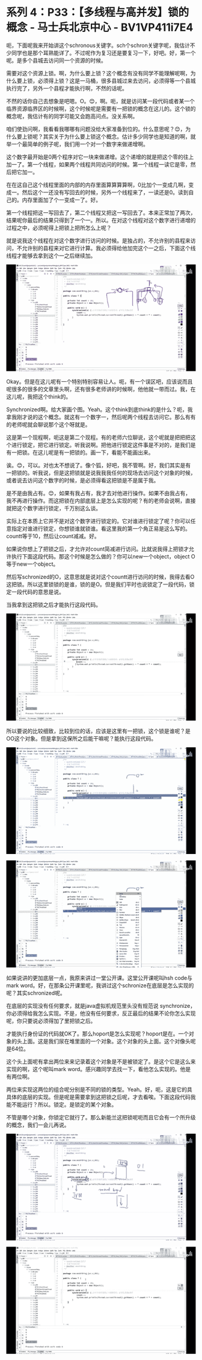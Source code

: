 # 系列 4：P33：【多线程与高并发】锁的概念 - 马士兵北京中心 - BV1VP411i7E4

呃，下面呢我来开始讲这个schronous关键字。sch个schron关键字呢，我估计不少同学也是那个耳熟能详了。不过呢作为复习还是要复习一下，好吧。好，第一个呢。是多个县城去访问同一个资源的时候。

需要对这个资源上锁。啊，为什么要上锁？这个概念有没有同学不能理解呢啊，为什么要上锁，必须得上锁？这是一马桶，很多县城过来去访问，必须得等一个县城执行完了，另外一个县程才能执行啊，不然的话呢。

不然的话你自己去想象是吧嗯。O。😊，啊。呃，就是访问某一段代码或者某一个临界资源临界区的时候啊，这个时候呢是需要有一把锁的概念在这儿的。这个锁的概念呢，我估计有的同学可能又会跑高问点。没关系啊。

咱们使劲问啊，我看看我哪哪有问题没给大家准备到位的。什么意思呢？😊，为什么要上锁呢？其实关于为什么要上锁这个概念。估计多少同学也是知道的啊，就举一个最简单的例子呢，我们用一个对一个数字来做递增啊。

这个数字最开始是0两个程序对它一块来做递增。这个递增的就是把这个零的往上加一了。第一个线程，如果两个线程共同访问的时候。第一个线程一读它是零，然后把它加一。

在在这自己这个线程里面的内部的内存里面算算算算啊，0比加个一变成几啊，变成一。然后这个一还没有写回去的时候，另外一个线程来了，一读还是0。读到自己的。内存里面加了个一变成一了。好。

第一个线程把这一写回去了，第二个线程又把这一写回去了。本来正常加了两次，结果呢你最后的结果只得到了一个一。所以。在对这个线程对这个数字进行递增的过程之中，必须呢得上把锁上把所怎么上呢？

就是说我这个线程在对这个数字进行访问的时候。是独占的，不允许别的县程来访问，不允许别的县程来对它进行计算。我必须得给他加完这个一之后，下面这个线线程才能够去拿到这个一之后继续加。



![](img/6da585481c8343803910c93d7543760d_1.png)

Okay。但是在这儿呢有一个特别特别容易让人。呃，有一个误区吧，应该说而且呢很多的很多的文章里头啊，还有很多老师讲的时候啊，他他就一带而过。我，在这儿呢，我把这个think的。

Synchronized啊。给大家画个图。Yeah。这个think到底think的是什么？呃，我拿我刚才说的这个概念。就这有一个数字一，然后呢两个线程去访问它。那么有有的老师呢就会聊说那个这个呀就是。

这是第一个现程啊，呃这是第二个现程。有的老师六位聊说，这个呢就是把把把这个进行锁定，把它进行锁定。听我说啊。把他进行锁定这件事是不对的，是我们是有一把锁。在这儿呢是有一把锁的。画一下，看能不能画出来。

诶。😊，可以。对也太不想说了。像个狐，好吧，我不管啊。好，我们其实是有一把锁的。听我说，但是这把锁就是说我我我任何的现场去访问这个对象的时候，或者说去访问这个数字的时候，是必须得看这把锁是不是属于我。

是不是由我占有。😊，如果有我占有，我才去对他进行操作。如果不由我占有，我不再进行操作。而这把锁在内部底层上是怎么实现的呢？有的老师会说啊，直接就把这个数字进行锁定，千万别这么谈。

实际上在本质上它并不是对这个数字进行锁定的。它对谁进行锁定了呢？你可以任意指定对谁进行锁定，你想锁谁就锁谁。看这里我的第一个角正易是这么写的。countt等于10，然后让count减减。好。

如果说你想上了把锁之后，才允许对count简减进行访问。比就说我得上把锁才允许执行下面这段代码。那这个时候是怎么做的？你可以new一个object，object O等于new一个object。

然后写schronized的O，这意思就是说对这个countt进行访问的时候，我得去看O这把锁。所以这里锁锁的是谁，锁的是O。但是我们平时也说锁定了一段代码，锁定一段代码的意思是说。

当我拿到这把锁之后才能执行这段代码。

![](img/6da585481c8343803910c93d7543760d_3.png)

所以要说的比较细致，比较到位的话，应该是这里有一把锁，这个锁是谁呢？是OO这个对象。但是拿到这保所之后能干嘛呢？能执行这段代码。



![](img/6da585481c8343803910c93d7543760d_5.png)

![](img/6da585481c8343803910c93d7543760d_6.png)

如果说讲的更加底层一点，我原来讲过一堂公开课。这堂公开课呢叫hsh code与mark word。好，在那条公开课里呢，我讲过这个schronize在底层是怎么实现的呢？其实schronized呢。

在底层的实现没有任何要求，就是java虚拟机规范里头没有规范说 synchronize，你必须得给我怎么实现。不是，他没有任何要求，反正最后的结果不论你怎么实现呢，你只要说必须得加了里把锁之后。

才能执行身份证的代码就OK了。那么hoport是怎么实现呢？hoport是在。一个对象的头上面。这是我们尿在堆里面的一个对象。这个对象的头上面。这个对像头呢是64位。

这个头上面呢有拿出两位来来记录着这个对象是不是被锁定了。是这个它是这么来实现的啊，这个呢叫mark word。感兴趣同学去找一下，看他怎么实现的。他是有两位啊。

两位来实现这两位的组合呢分别是不同的锁的类型。Yeah。好，呃，这是它的具具体的底层的实现。但是呢是需要拿到这把锁之后呢，才去看唉。下面这段代码我能不能运行？所以。锁定。是锁定的某个对象。

不管是哪个对象，你锁定它就行了。那么新能兰这把锁呢呃而且它会有一个所升级的概念，我们一会儿再说。

![](img/6da585481c8343803910c93d7543760d_8.png)

![](img/6da585481c8343803910c93d7543760d_9.png)